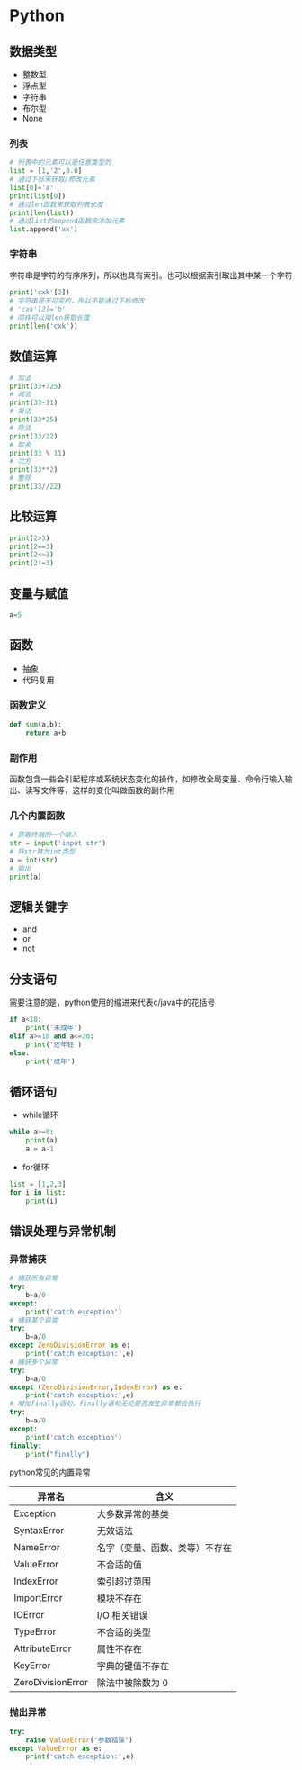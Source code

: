 # Python

## 数据类型

- 整数型
- 浮点型
- 字符串
- 布尔型
- None

### 列表

```py
# 列表中的元素可以是任意类型的
list = [1,'2',3.0]
# 通过下标来获取/修改元素
list[0]='a'
print(list[0])
# 通过len函数来获取列表长度
print(len(list))
# 通过list的append函数来添加元素
list.append('xx')
```

### 字符串

字符串是字符的有序序列，所以也具有索引。也可以根据索引取出其中某一个字符

```py
print('cxk'[2])
# 字符串是不可变的，所以不能通过下标修改
# 'cxk'[2]='b'
# 同样可以用len获取长度
print(len('cxk'))
```

## 数值运算

```python
# 加法
print(33+725)
# 减法
print(33-11)
# 乘法
print(33*25)
# 除法
print(33/22)
# 取余
print(33 % 11)
# 次方
print(33**2)
# 整除
print(33//22)
```

## 比较运算

```py
print(2>3)
print(2==3)
print(2<=3)
print(2!=3)
```

## 变量与赋值

```py
a=5
```

## 函数

- 抽象
- 代码复用

### 函数定义

```py
def sum(a,b):
    return a+b
```

### 副作用

函数包含一些会引起程序或系统状态变化的操作，如修改全局变量、命令行输入输出、读写文件等，这样的变化叫做函数的副作用


### 几个内置函数

```py
# 获取终端的一个输入
str = input('input str')
# 将str转为int类型
a = int(str)
# 输出
print(a)
```

## 逻辑关键字

- and
- or
- not

## 分支语句

需要注意的是，python使用的缩进来代表c/java中的花括号

```py
if a<18:
    print('未成年')
elif a>=18 and a<=20:
    print('还年轻')
else:
    print('成年')
```

## 循环语句

- while循环

```py
while a>=0:
    print(a)
    a = a-1
```

- for循环

```py
list = [1,2,3]
for i in list:
    print(i)
```

## 错误处理与异常机制

### 异常捕获

```py
# 捕获所有异常
try:
    b=a/0
except:
    print('catch exception')
# 捕获某个异常
try:
    b=a/0
except ZeroDivisionError as e:
    print('catch exception:',e)
# 捕获多个异常
try:
    b=a/0
except (ZeroDivisionError,IndexError) as e:
    print('catch exception:',e)
# 增加finally语句，finally语句无论是否发生异常都会执行
try:
    b=a/0
except:
    print('catch exception')
finally:
    print("finally")
```

python常见的内置异常

异常名|	含义
-|-
Exception|	大多数异常的基类
SyntaxError|	无效语法
NameError|	名字（变量、函数、类等）不存在
ValueError|	不合适的值
IndexError|	索引超过范围
ImportError|	模块不存在
IOError|	I/O 相关错误
TypeError|	不合适的类型
AttributeError|	属性不存在
KeyError|	字典的键值不存在
ZeroDivisionError|	除法中被除数为 0

### 抛出异常

```py
try:
    raise ValueError("参数错误")
except ValueError as e:
    print('catch exception:',e)
```